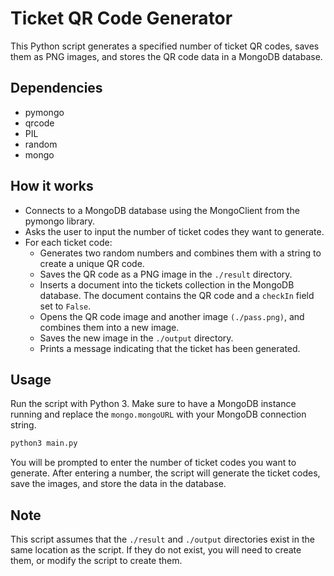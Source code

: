 # Ticket QR Code Generator
This Python script generates a specified number of ticket QR codes, saves them as PNG images, and stores the QR code data in a MongoDB database.

## Dependencies
- pymongo
- qrcode
- PIL
- random
- mongo
## How it works
- Connects to a MongoDB database using the MongoClient from the pymongo library.
- Asks the user to input the number of ticket codes they want to generate.
- For each ticket code:
    - Generates two random numbers and combines them with a string to create a unique QR code.
    - Saves the QR code as a PNG image in the `./result` directory.
    - Inserts a document into the tickets collection in the MongoDB database. The document contains the QR code and a `checkIn` field set to `False`.
    - Opens the QR code image and another image `(./pass.png)`, and combines them into a new image.
    - Saves the new image in the `./output` directory.
    - Prints a message indicating that the ticket has been generated.
## Usage
Run the script with Python 3. Make sure to have a MongoDB instance running and replace the `mongo.mongoURL` with your MongoDB connection string.
```py
python3 main.py
```


You will be prompted to enter the number of ticket codes you want to generate. After entering a number, the script will generate the ticket codes, save the images, and store the data in the database.

## Note
This script assumes that the `./result` and `./output` directories exist in the same location as the script. If they do not exist, you will need to create them, or modify the script to create them.